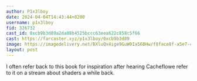 ```yaml
---
author: P1x3lboy
date: 2024-04-04T14:43:44+0200
username: p1x3lboy
fid: 326732
cast_id: 0xcb9b3d89a2da08b4525bccc63eea622c858c5f66
cast: https://farcaster.xyz/p1x3lboy/0xcb9b3d89
image: https://imagedelivery.net/BXluQx4ige9GuW0Ia56BHw/f8face8f-a5e7-4cc5-ad61-28fda9ba1b00/original
layout: post
---
```


I often refer back to this book for inspiration after hearing Cacheflowe refer to it on a stream about shaders a while back.

<img src='https://imagedelivery.net/BXluQx4ige9GuW0Ia56BHw/f8face8f-a5e7-4cc5-ad61-28fda9ba1b00/original' alt='' referrerpolicy='no-referrer'/>
